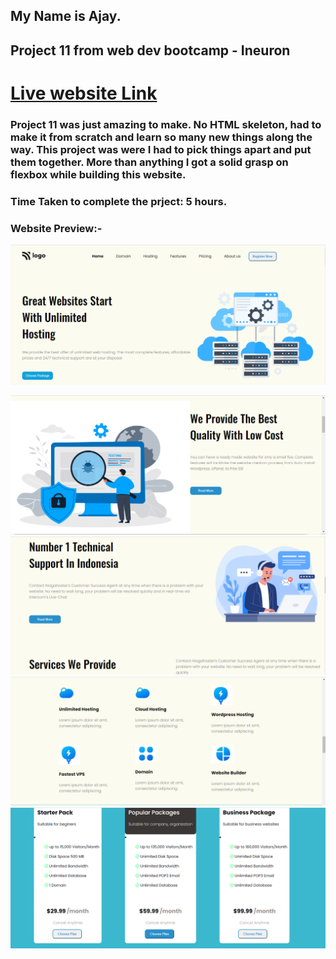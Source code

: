## My Name is Ajay.
## Project 11 from web dev bootcamp - Ineuron
# [Live website Link](https://development-template-10.netlify.app/)
### Project 11 was just amazing to make. No HTML skeleton, had to make it from scratch and learn so many new things along the way. This project was were I had to pick things apart and put them together. More than anything I got a solid grasp on flexbox while building this website.

### Time Taken to complete the prject: 5 hours.


### Website Preview:-

![Website preview](images/screenshots/1.png)

![](images/screenshots/2.png)
![](images/screenshots/3.png)
![](images/screenshots/4.png)
![](images/screenshots/5.png)